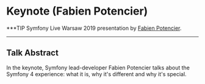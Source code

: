 # Keynote (Fabien Potencier)

***TIP
Symfony Live Warsaw 2019 presentation by [Fabien Potencier](https://connect.symfony.com/profile/fabpot).
***

## Talk Abstract

In the keynote, Symfony lead-developer Fabien Potencier talks about the Symfony 4
experience: what it is, why it's different and why it's special.
